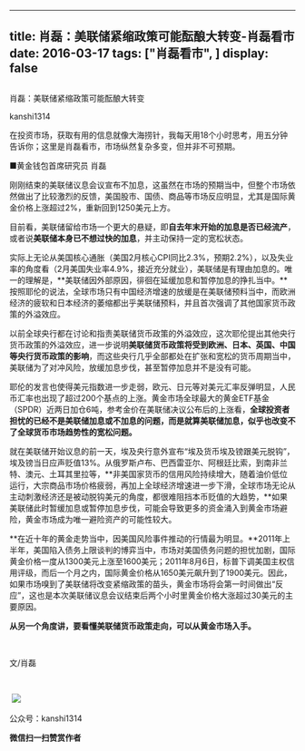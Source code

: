 
---
title:  肖磊：美联储紧缩政策可能酝酿大转变-肖磊看市
date: 2016-03-17
tags: ["肖磊看市", ]
display: false
---


## 



肖磊：美联储紧缩政策可能酝酿大转变




kanshi1314




在投资市场，获取有用的信息就像大海捞针，我每天用18个小时思考，用五分钟告诉你；这里是肖磊看市，市场纵然复杂多变，但并非不可预期。


■黄金钱包首席研究员 肖磊



刚刚结束的美联储议息会议宣布不加息，这虽然在市场的预期当中，但整个市场依然做出了比较激烈的反馈，美国股市、国债、商品等市场反应明显，尤其是国际黄金价格上涨超过2%，重新回到1250美元上方。

目前看，美联储留给市场一个更大的悬疑，即**自去年末开始的加息是否已经流产**，或者说**美联储本身已不想过快的加息**，并主动保持一定的宽松状态。

实际上无论从美国核心通胀（美国2月核心CPI同比2.3%，预期2.2%），以及失业率的角度看（2月美国失业率4.9%，接近充分就业），美联储是有理由加息的。唯一的理解是，**美联储因外部原因，徘徊在延缓加息和暂停加息的挣扎当中。**按照耶伦的说法，全球市场只有中国经济增速的放缓是在美联储预料当中，而欧洲经济的疲软和日本经济的萎缩都出乎美联储预料，并且首次强调了其他国家货币政策的外溢效应。

以前全球央行都在讨论和指责美联储货币政策的外溢效应，这次耶伦提出其他央行货币政策的外溢效应，进一步说明**美联储货币政策将受到欧洲、日本、英国、中国等央行货币政策的影响**，而这些央行几乎全部都处在扩张和宽松的货币周期当中，美联储为了对冲风险，放缓加息步伐，甚至暂停加息并不是没有可能。

耶伦的发言也使得美元指数进一步走弱，欧元、日元等对美元汇率反弹明显，人民币汇率也出现了超过200个基点的上涨。黄金市场全球最大的黄金ETF基金（SPDR）近两日加仓6吨，参考金价在美联储决议公布后的上涨看，**全球投资者担忧的已经不是美联储加息或不加息的问题，而是就算美联储加息，似乎也改变不了全球货币市场趋势性的宽松问题。**

就在美联储开始议息的前一天，埃及央行意外宣布“埃及货币埃及镑跟美元脱钩”，埃及镑当日应声贬值13%。从俄罗斯卢布、巴西雷亚尔、阿根廷比索，到南非兰特、澳元、土耳其里拉等，**非美国家货币的信用风险持续增大，随着油价低位运行，大宗商品市场价格疲弱，再加上全球经济增速进一步下滑，全球市场无论从主动刺激经济还是被动脱钩美元的角度，都很难阻挡本币贬值的大趋势，**如果美联储此时暂缓加息或暂停加息步伐，可能会导致更多的资金涌入到黄金市场避险，黄金市场成为唯一避险资产的可能性较大。

**在近十年的黄金走势当中，因美国风险事件推动的行情最为明显。**2011年上半年，美国陷入债务上限谈判的博弈当中，市场对美国债务问题的担忧加剧，国际黄金价格一度从1300美元上涨至1600美元；2011年8月6日，标普下调美国主权信用评级，而后一个月之内，国际黄金价格从1650美元飙升到了1900美元。因此，如果市场嗅到了美联储将改变紧缩政策的苗头，黄金市场将会第一时间做出“反应”，这也是本次美联储议息会议结束后两个小时里黄金价格大涨超过30美元的主要原因。

**从另一个角度讲，要看懂美联储货币政策走向，可以从黄金市场入手。**

&nbsp;

文/肖磊

&nbsp;

&nbsp;<img src="http://mmbiz.qpic.cn/mmbiz/rIYcHn0KrPQLCMgr8upEGB7v07MSYgD7VRIia6iaZYL789DVroJlGyJbaNha61iaaCYDSRZIDjUdiaWUpDNgKysObg/640?wx_fmt=png" data-type="png" data-ratio="1" data-w="129"/>

公众号：kanshi1314








**微信扫一扫赞赏作者**













